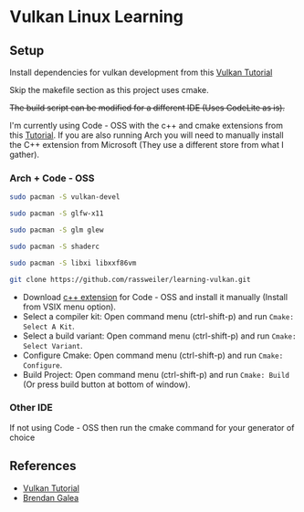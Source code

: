 # Vulkan Linux Learning

## Setup

Install dependencies for vulkan development from this [Vulkan Tutorial](https://vulkan-tutorial.com/Development_environment#page_Linux)

Skip the makefile section as this project uses cmake.

~~The build script can be modified for a different IDE (Uses CodeLite as is).~~

I'm currently using Code - OSS with the c++ and cmake extensions from this [Tutorial](https://code.visualstudio.com/docs/cpp/cmake-linux). If you are also running Arch you will need to manually install the C++ extension from Microsoft (They use a different store from what I gather).

### Arch + Code - OSS

```zsh
sudo pacman -S vulkan-devel

sudo pacman -S glfw-x11

sudo pacman -S glm glew

sudo pacman -S shaderc

sudo pacman -S libxi libxxf86vm

git clone https://github.com/rassweiler/learning-vulkan.git
```

- Download [c++ extension](https://marketplace.visualstudio.com/items?itemName=ms-vscode.cpptools) for Code - OSS and install it manually (Install from VSIX menu option).
- Select a compiler kit: Open command menu (ctrl-shift-p) and run `Cmake: Select A Kit`.
- Select a build variant: Open command menu (ctrl-shift-p) and run `Cmake: Select Variant`.
- Configure Cmake: Open command menu (ctrl-shift-p) and run `Cmake: Configure`.
- Build Project: Open command menu (ctrl-shift-p) and run `Cmake: Build` (Or press build button at bottom of window).

### Other IDE

If not using Code - OSS then run the cmake command for your generator of choice


## References
- [Vulkan Tutorial](https://vulkan-tutorial.com/Development_environment#page_Linux)
- [Brendan Galea](https://www.youtube.com/c/BrendanGalea/videos)